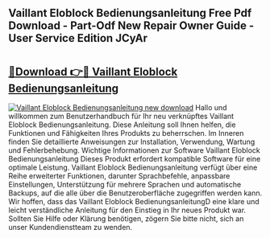 ## Vaillant Eloblock Bedienungsanleitung Free Pdf Download - Part-Odf New Repair Owner Guide - User Service Edition JCyAr

# <h2><a href="http://df61u8b.blite.top/?on=Vaillant+Eloblock+Bedienungsanleitung">🔗Download 👉🔴 Vaillant Eloblock Bedienungsanleitung</a></h2>

[![Vaillant Eloblock Bedienungsanleitung new download](https://i.imgur.com/lujVjoI.png)](http://df61u8b.blite.top/?on=Vaillant+Eloblock+Bedienungsanleitung)
Hallo und willkommen zum Benutzerhandbuch für Ihr neu verknüpftes Vaillant Eloblock Bedienungsanleitung. Diese Anleitung soll Ihnen helfen, die Funktionen und Fähigkeiten Ihres Produkts zu beherrschen. Im Inneren finden Sie detaillierte Anweisungen zur Installation, Verwendung, Wartung und Fehlerbehebung. Wichtige Informationen zur Software Vaillant Eloblock Bedienungsanleitung Dieses Produkt erfordert kompatible Software für eine optimale Leistung. Vaillant Eloblock Bedienungsanleitung verfügt über eine Reihe erweiterter Funktionen, darunter Sprachbefehle, anpassbare Einstellungen, Unterstützung für mehrere Sprachen und automatische Backups, auf die alle über die Benutzeroberfläche zugegriffen werden kann. Wir hoffen, dass das Vaillant Eloblock BedienungsanleitungD eine klare und leicht verständliche Anleitung für den Einstieg in Ihr neues Produkt war. Sollten Sie Hilfe oder Klärung benötigen, zögern Sie bitte nicht, sich an unser Kundendienstteam zu wenden.
